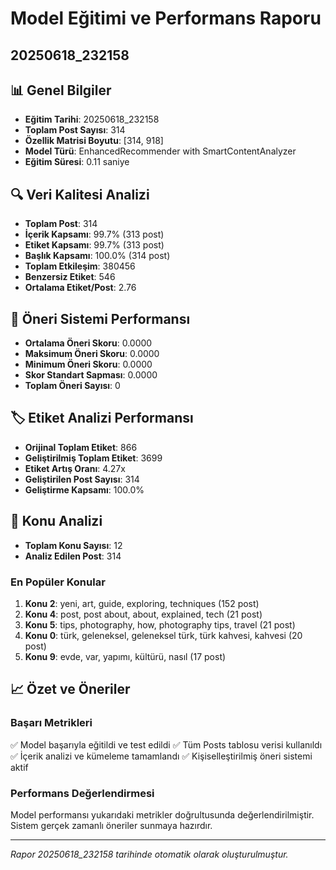 # Model Eğitimi ve Performans Raporu
## 20250618_232158

## 📊 Genel Bilgiler
- **Eğitim Tarihi**: 20250618_232158
- **Toplam Post Sayısı**: 314
- **Özellik Matrisi Boyutu**: [314, 918]
- **Model Türü**: EnhancedRecommender with SmartContentAnalyzer
- **Eğitim Süresi**: 0.11 saniye

## 🔍 Veri Kalitesi Analizi

- **Toplam Post**: 314
- **İçerik Kapsamı**: 99.7% (313 post)
- **Etiket Kapsamı**: 99.7% (313 post)
- **Başlık Kapsamı**: 100.0% (314 post)
- **Toplam Etkileşim**: 380456
- **Benzersiz Etiket**: 546
- **Ortalama Etiket/Post**: 2.76

## 🎯 Öneri Sistemi Performansı
- **Ortalama Öneri Skoru**: 0.0000
- **Maksimum Öneri Skoru**: 0.0000
- **Minimum Öneri Skoru**: 0.0000
- **Skor Standart Sapması**: 0.0000
- **Toplam Öneri Sayısı**: 0

## 🏷️ Etiket Analizi Performansı
- **Orijinal Toplam Etiket**: 866
- **Geliştirilmiş Toplam Etiket**: 3699
- **Etiket Artış Oranı**: 4.27x
- **Geliştirilen Post Sayısı**: 314
- **Geliştirme Kapsamı**: 100.0%

## 🎯 Konu Analizi
- **Toplam Konu Sayısı**: 12
- **Analiz Edilen Post**: 314

### En Popüler Konular
1. **Konu 2**: yeni, art, guide, exploring, techniques (152 post)
2. **Konu 4**: post, post about, about, explained, tech (21 post)
3. **Konu 5**: tips, photography, how, photography tips, travel (21 post)
4. **Konu 0**: türk, geleneksel, geleneksel türk, türk kahvesi, kahvesi (20 post)
5. **Konu 9**: evde, var, yapımı, kültürü, nasıl (17 post)

## 📈 Özet ve Öneriler

### Başarı Metrikleri
✅ Model başarıyla eğitildi ve test edildi
✅ Tüm Posts tablosu verisi kullanıldı
✅ İçerik analizi ve kümeleme tamamlandı
✅ Kişiselleştirilmiş öneri sistemi aktif

### Performans Değerlendirmesi
Model performansı yukarıdaki metrikler doğrultusunda değerlendirilmiştir. 
Sistem gerçek zamanlı öneriler sunmaya hazırdır.

---
*Rapor 20250618_232158 tarihinde otomatik olarak oluşturulmuştur.*
